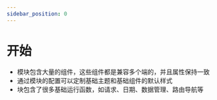 ```yaml
---
sidebar_position: 0
---
```


# 开始

- 模块包含大量的组件，这些组件都是兼容多个端的，并且属性保持一致
- 通过模块的配置可以定制基础主题和基础组件的默认样式
- 块包含了很多基础运行函数，如请求、日期、数据管理、路由导航等